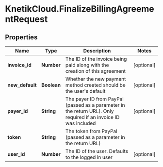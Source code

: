# KnetikCloud.FinalizeBillingAgreementRequest

## Properties
Name | Type | Description | Notes
------------ | ------------- | ------------- | -------------
**invoice_id** | **Number** | The ID of the invoice being paid along with the creation of this agreement | [optional] 
**new_default** | **Boolean** | Whether the new payment method created should be the user&#39;s default | [optional] 
**payer_id** | **String** | The payer ID from PayPal (passed as a parameter in the return URL). Only required if an invoice ID was included | [optional] 
**token** | **String** | The token from PayPal (passed as a parameter in the return URL) | 
**user_id** | **Number** | The ID of the user. Defaults to the logged in user | [optional] 


